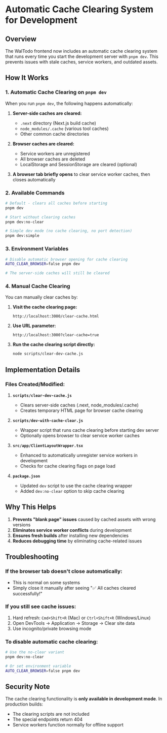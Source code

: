 # Automatic Cache Clearing System for Development

## Overview

The WalTodo frontend now includes an automatic cache clearing system that runs every time you start the development server with `pnpm dev`. This prevents issues with stale caches, service workers, and outdated assets.

## How It Works

### 1. **Automatic Cache Clearing on `pnpm dev`**

When you run `pnpm dev`, the following happens automatically:

1. **Server-side caches are cleared:**
   - `.next` directory (Next.js build cache)
   - `node_modules/.cache` (various tool caches)
   - Other common cache directories

2. **Browser caches are cleared:**
   - Service workers are unregistered
   - All browser caches are deleted
   - LocalStorage and SessionStorage are cleared (optional)

3. **A browser tab briefly opens** to clear service worker caches, then closes automatically

### 2. **Available Commands**

```bash
# Default - clears all caches before starting
pnpm dev

# Start without clearing caches
pnpm dev:no-clear

# Simple dev mode (no cache clearing, no port detection)
pnpm dev:simple
```

### 3. **Environment Variables**

```bash
# Disable automatic browser opening for cache clearing
AUTO_CLEAR_BROWSER=false pnpm dev

# The server-side caches will still be cleared
```

### 4. **Manual Cache Clearing**

You can manually clear caches by:

1. **Visit the cache clearing page:**
   ```
   http://localhost:3000/clear-cache.html
   ```

2. **Use URL parameter:**
   ```
   http://localhost:3000?clear-cache=true
   ```

3. **Run the cache clearing script directly:**
   ```bash
   node scripts/clear-dev-cache.js
   ```

## Implementation Details

### Files Created/Modified:

1. **`scripts/clear-dev-cache.js`**
   - Clears server-side caches (.next, node_modules/.cache)
   - Creates temporary HTML page for browser cache clearing

2. **`scripts/dev-with-cache-clear.js`**
   - Wrapper script that runs cache clearing before starting dev server
   - Optionally opens browser to clear service worker caches

3. **`src/app/ClientLayoutWrapper.tsx`**
   - Enhanced to automatically unregister service workers in development
   - Checks for cache clearing flags on page load

4. **`package.json`**
   - Updated `dev` script to use the cache clearing wrapper
   - Added `dev:no-clear` option to skip cache clearing

## Why This Helps

1. **Prevents "blank page" issues** caused by cached assets with wrong versions
2. **Eliminates service worker conflicts** during development
3. **Ensures fresh builds** after installing new dependencies
4. **Reduces debugging time** by eliminating cache-related issues

## Troubleshooting

### If the browser tab doesn't close automatically:
- This is normal on some systems
- Simply close it manually after seeing "✅ All caches cleared successfully!"

### If you still see cache issues:
1. Hard refresh: `Cmd+Shift+R` (Mac) or `Ctrl+Shift+R` (Windows/Linux)
2. Open DevTools → Application → Storage → Clear site data
3. Use incognito/private browsing mode

### To disable automatic cache clearing:
```bash
# Use the no-clear variant
pnpm dev:no-clear

# Or set environment variable
AUTO_CLEAR_BROWSER=false pnpm dev
```

## Security Note

The cache clearing functionality is **only available in development mode**. In production builds:
- The clearing scripts are not included
- The special endpoints return 404
- Service workers function normally for offline support